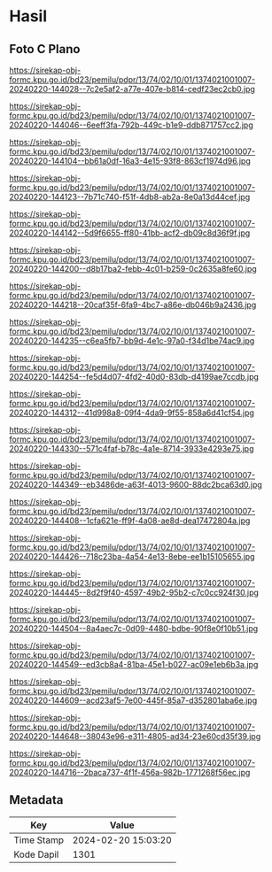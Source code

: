 # Hasil

## Foto C Plano

https://sirekap-obj-formc.kpu.go.id/bd23/pemilu/pdpr/13/74/02/10/01/1374021001007-20240220-144028--7c2e5af2-a77e-407e-b814-cedf23ec2cb0.jpg

https://sirekap-obj-formc.kpu.go.id/bd23/pemilu/pdpr/13/74/02/10/01/1374021001007-20240220-144046--6eeff3fa-792b-449c-b1e9-ddb871757cc2.jpg

https://sirekap-obj-formc.kpu.go.id/bd23/pemilu/pdpr/13/74/02/10/01/1374021001007-20240220-144104--bb61a0df-16a3-4e15-93f8-863cf1974d96.jpg

https://sirekap-obj-formc.kpu.go.id/bd23/pemilu/pdpr/13/74/02/10/01/1374021001007-20240220-144123--7b71c740-f51f-4db8-ab2a-8e0a13d44cef.jpg

https://sirekap-obj-formc.kpu.go.id/bd23/pemilu/pdpr/13/74/02/10/01/1374021001007-20240220-144142--5d9f6655-ff80-41bb-acf2-db09c8d36f9f.jpg

https://sirekap-obj-formc.kpu.go.id/bd23/pemilu/pdpr/13/74/02/10/01/1374021001007-20240220-144200--d8b17ba2-febb-4c01-b259-0c2635a8fe60.jpg

https://sirekap-obj-formc.kpu.go.id/bd23/pemilu/pdpr/13/74/02/10/01/1374021001007-20240220-144218--20caf35f-6fa9-4bc7-a86e-db046b9a2436.jpg

https://sirekap-obj-formc.kpu.go.id/bd23/pemilu/pdpr/13/74/02/10/01/1374021001007-20240220-144235--c6ea5fb7-bb9d-4e1c-97a0-f34d1be74ac9.jpg

https://sirekap-obj-formc.kpu.go.id/bd23/pemilu/pdpr/13/74/02/10/01/1374021001007-20240220-144254--fe5d4d07-4fd2-40d0-83db-d4199ae7ccdb.jpg

https://sirekap-obj-formc.kpu.go.id/bd23/pemilu/pdpr/13/74/02/10/01/1374021001007-20240220-144312--41d998a8-09f4-4da9-9f55-858a6d41cf54.jpg

https://sirekap-obj-formc.kpu.go.id/bd23/pemilu/pdpr/13/74/02/10/01/1374021001007-20240220-144330--571c4faf-b78c-4a1e-8714-3933e4293e75.jpg

https://sirekap-obj-formc.kpu.go.id/bd23/pemilu/pdpr/13/74/02/10/01/1374021001007-20240220-144349--eb3486de-a63f-4013-9600-88dc2bca63d0.jpg

https://sirekap-obj-formc.kpu.go.id/bd23/pemilu/pdpr/13/74/02/10/01/1374021001007-20240220-144408--1cfa621e-ff9f-4a08-ae8d-dea17472804a.jpg

https://sirekap-obj-formc.kpu.go.id/bd23/pemilu/pdpr/13/74/02/10/01/1374021001007-20240220-144426--718c23ba-4a54-4e13-8ebe-ee1b15105655.jpg

https://sirekap-obj-formc.kpu.go.id/bd23/pemilu/pdpr/13/74/02/10/01/1374021001007-20240220-144445--8d2f9f40-4597-49b2-95b2-c7c0cc924f30.jpg

https://sirekap-obj-formc.kpu.go.id/bd23/pemilu/pdpr/13/74/02/10/01/1374021001007-20240220-144504--8a4aec7c-0d09-4480-bdbe-90f8e0f10b51.jpg

https://sirekap-obj-formc.kpu.go.id/bd23/pemilu/pdpr/13/74/02/10/01/1374021001007-20240220-144549--ed3cb8a4-81ba-45e1-b027-ac09e1eb6b3a.jpg

https://sirekap-obj-formc.kpu.go.id/bd23/pemilu/pdpr/13/74/02/10/01/1374021001007-20240220-144609--acd23af5-7e00-445f-85a7-d352801aba6e.jpg

https://sirekap-obj-formc.kpu.go.id/bd23/pemilu/pdpr/13/74/02/10/01/1374021001007-20240220-144648--38043e96-e311-4805-ad34-23e60cd35f39.jpg

https://sirekap-obj-formc.kpu.go.id/bd23/pemilu/pdpr/13/74/02/10/01/1374021001007-20240220-144716--2baca737-4f1f-456a-982b-1771268f56ec.jpg


## Metadata

| Key        | Value               |
| ---------- | ------------------- |
| Time Stamp | 2024-02-20 15:03:20 |
| Kode Dapil | 1301                |



